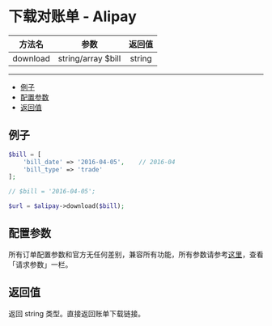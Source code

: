 # 下载对账单 - Alipay

| 方法名 | 参数 | 返回值 |
| :---: | :---: | :---: |
| download | string/array $bill | string |

---

- [例子](#例子)
- [配置参数](#配置参数)
- [返回值](#返回值)

<a name="例子"></a>

## 例子

```PHP
$bill = [
    'bill_date' => '2016-04-05',    // 2016-04
    'bill_type' => 'trade'
];

// $bill = '2016-04-05';

$url = $alipay->download($bill);
```

<a name="配置参数"></a>

## 配置参数

所有订单配置参数和官方无任何差别，兼容所有功能，所有参数请参考[这里](https://docs.open.alipay.com/api_15/alipay.data.dataservice.bill.downloadurl.query)，查看「请求参数」一栏。

<a name="返回值"></a>

## 返回值

返回 string 类型。直接返回账单下载链接。

